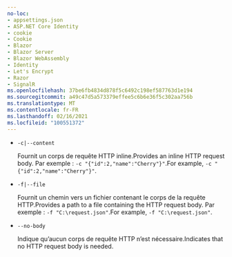 ```yaml
---
no-loc:
- appsettings.json
- ASP.NET Core Identity
- cookie
- Cookie
- Blazor
- Blazor Server
- Blazor WebAssembly
- Identity
- Let's Encrypt
- Razor
- SignalR
ms.openlocfilehash: 37be6fb4834d878f5c6492c198ef587763d1e194
ms.sourcegitcommit: a49c47d5a573379effee5c6b6e36f5c302aa756b
ms.translationtype: MT
ms.contentlocale: fr-FR
ms.lasthandoff: 02/16/2021
ms.locfileid: "100551372"
---
```

* `-c|--content`

  <span data-ttu-id="961d3-101">Fournit un corps de requête HTTP inline.</span><span class="sxs-lookup"><span data-stu-id="961d3-101">Provides an inline HTTP request body.</span></span> <span data-ttu-id="961d3-102">Par exemple : `-c "{"id":2,"name":"Cherry"}"`.</span><span class="sxs-lookup"><span data-stu-id="961d3-102">For example, `-c "{"id":2,"name":"Cherry"}"`.</span></span>

* `-f|--file`

  <span data-ttu-id="961d3-103">Fournit un chemin vers un fichier contenant le corps de la requête HTTP.</span><span class="sxs-lookup"><span data-stu-id="961d3-103">Provides a path to a file containing the HTTP request body.</span></span> <span data-ttu-id="961d3-104">Par exemple : `-f "C:\request.json"`.</span><span class="sxs-lookup"><span data-stu-id="961d3-104">For example, `-f "C:\request.json"`.</span></span>

* `--no-body`

  <span data-ttu-id="961d3-105">Indique qu’aucun corps de requête HTTP n’est nécessaire.</span><span class="sxs-lookup"><span data-stu-id="961d3-105">Indicates that no HTTP request body is needed.</span></span>
